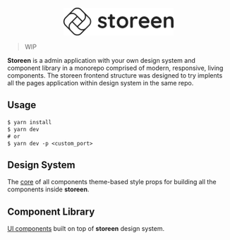 <div align="center">
    <br>
    <a href="https://storeen.now.sh">
        <img src="https://github.com/murillo94/storeen/blob/master/src/public/static/images/logo-all-horizontal.svg" alt="Storeen" width="250px">
    </a>
    <br>
</div>

> WIP

**Storeen** is a admin application with your own design system and component library in a monorepo comprised of modern, responsive, living components.
The storeen frontend structure was designed to try implents all the pages application within design system in the same repo.

## Usage

```
$ yarn install
$ yarn dev
# or
$ yarn dev -p <custom_port>
```

## Design System

The [core](./src) of all components theme-based style props for building all the components inside **storeen**.

## Component Library

[UI components](./src) built on top of **storeen** design system.

